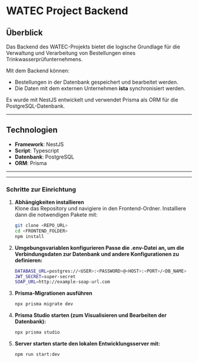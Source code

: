 # WATEC Project Backend

## **Überblick**
Das Backend des WATEC-Projekts bietet die logische Grundlage für die Verwaltung und Verarbeitung von Bestellungen eines Trinkwasserprüfunternehmens.

Mit dem Backend können:
- Bestellungen in der Datenbank gespeichert und bearbeitet werden.
- Die Daten mit dem externen Unternehmen **ista** synchronisiert werden.

Es wurde mit NestJS entwickelt und verwendet Prisma als ORM für die PostgreSQL-Datenbank.

---

## **Technologien**
- **Framework**: NestJS
- **Script**: Typescript
- **Datenbank**: PostgreSQL
- **ORM**: Prisma

---

---

### **Schritte zur Einrichtung**
1. **Abhängigkeiten installieren**  
   Klone das Repository und navigiere in den Frontend-Ordner. Installiere dann die notwendigen Pakete mit:
   ```bash
   git clone <REPO_URL>
   cd <FRONTEND_FOLDER>
   npm install
   
2. **Umgebungsvariablen konfigurieren Passe die .env-Datei an, um die Verbindungsdaten zur Datenbank und andere Konfigurationen zu definieren:**
    ```bash
    DATABASE_URL=postgres://<USER>:<PASSWORD>@<HOST>:<PORT>/<DB_NAME>
    JWT_SECRET=super-secret
    SOAP_URL=http://example-soap-url.com

3. **Prisma-Migrationen ausführen**
   ```bash
   npx prisma migrate dev
   
4. **Prisma Studio starten (zum Visualisieren und Bearbeiten der Datenbank):**
   ```bash
   npx prisma studio

5. **Server starten starte den lokalen Entwicklungsserver mit:**
   ```bash
   npm run start:dev
